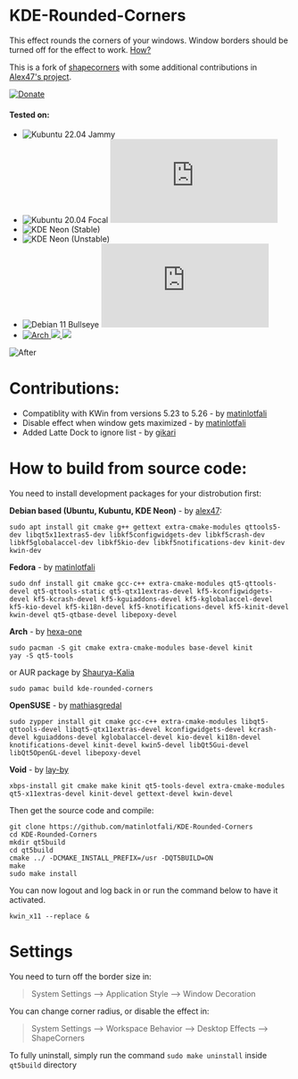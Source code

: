 # KDE-Rounded-Corners

This effect rounds the corners of your windows. Window borders should be turned off for the effect to work. [How?](#settings)

This is a fork of [shapecorners](https://sourceforge.net/projects/shapecorners/) with some additional contributions in [Alex47's project](https://github.com/alex47/KDE-Rounded-Corners).

[![Donate](https://img.shields.io/badge/Wish%20me%20be%20more%20active%20on%20this%3F%20Motivate%20me%20with-Paypal-blue)](https://www.paypal.com/donate/?business=WYGJ6T4J23P2L&no_recurring=0&currency_code=CAD)

#### Tested on:
- ![Kubuntu 22.04 Jammy](https://img.shields.io/github/workflow/status/matinlotfali/KDE-Rounded-Corners/Kubuntu%2022.04?label=Kubuntu%2022.04%20Jammy&logo=kubuntu)
- ![Kubuntu 20.04 Focal](https://img.shields.io/github/workflow/status/matinlotfali/KDE-Rounded-Corners/Kubuntu%2020.04?label=Kubuntu%2020.04%20Focal&logo=kubuntu) [![Release Binary](https://img.shields.io/github/downloads/matinlotfali/KDE-Rounded-Corners/latest/kwin4-effect-shapecorners-kubuntu2004-amd64.deb?label=release%20binary)](https://github.com/matinlotfali/KDE-Rounded-Corners/releases/download/v0.1.1/kwin4-effect-shapecorners-kubuntu2004-amd64.deb)
- ![KDE Neon (Stable)](https://img.shields.io/github/workflow/status/matinlotfali/KDE-Rounded-Corners/KDE%20Neon%20(Stable)?label=KDE%20Neon%20%28Stable%29&logo=kde&logoColor=white)
- ![KDE Neon (Unstable)](https://img.shields.io/github/workflow/status/matinlotfali/KDE-Rounded-Corners/KDE%20Neon%20(Unstable)?label=KDE%20Neon%20%28Unstable%29&logo=kde&logoColor=white)
- ![Debian 11 Bullseye](https://img.shields.io/github/workflow/status/matinlotfali/KDE-Rounded-Corners/Debian?label=Debian%2011%20Bullseye&logo=debian) [![Release Binary](https://img.shields.io/github/downloads/matinlotfali/KDE-Rounded-Corners/latest/kwin4-effect-shapecorners-debian11-amd64.deb?label=release%20binary)](https://github.com/matinlotfali/KDE-Rounded-Corners/releases/download/v0.1.1/kwin4-effect-shapecorners-kubuntu2004-amd64.deb)
- [![Arch](https://img.shields.io/github/workflow/status/matinlotfali/KDE-Rounded-Corners/Debian?label=Arch%20Linux&logo=archlinux&logoColor=white) ![](https://img.shields.io/aur/maintainer/kde-rounded-corners?label=AUR%20Maintainer) ![](https://img.shields.io/aur/votes/kde-rounded-corners?label=AUR%20Votes)](https://aur.archlinux.org/packages/kde-rounded-corners)

![After](https://raw.githubusercontent.com/alex47/KDE-Rounded-Corners/master/screenshots/after.PNG)

# Contributions:

- Compatiblity with KWin from versions 5.23 to 5.26 - by [matinlotfali](https://github.com/matinlotfali)
- Disable effect when window gets maximized - by [matinlotfali](https://github.com/matinlotfali)
- Added Latte Dock to ignore list - by [gikari](https://github.com/gikari)

# How to build from source code:

You need to install development packages for your distrobution first:

**Debian based (Ubuntu, Kubuntu, KDE Neon)** - by [alex47](https://github.com/alex47):
```
sudo apt install git cmake g++ gettext extra-cmake-modules qttools5-dev libqt5x11extras5-dev libkf5configwidgets-dev libkf5crash-dev libkf5globalaccel-dev libkf5kio-dev libkf5notifications-dev kinit-dev kwin-dev 
```
**Fedora** - by [matinlotfali](https://github.com/matinlotfali)
```
sudo dnf install git cmake gcc-c++ extra-cmake-modules qt5-qttools-devel qt5-qttools-static qt5-qtx11extras-devel kf5-kconfigwidgets-devel kf5-kcrash-devel kf5-kguiaddons-devel kf5-kglobalaccel-devel kf5-kio-devel kf5-ki18n-devel kf5-knotifications-devel kf5-kinit-devel kwin-devel qt5-qtbase-devel libepoxy-devel
```
**Arch** - by [hexa-one](https://github.com/hexa-one)
```
sudo pacman -S git cmake extra-cmake-modules base-devel kinit
yay -S qt5-tools
```
or AUR package by [Shaurya-Kalia](https://github.com/Shaurya-Kalia)

```
sudo pamac build kde-rounded-corners
```
**OpenSUSE** - by [mathiasgredal](https://github.com/mathiasgredal)
```
sudo zypper install git cmake gcc-c++ extra-cmake-modules libqt5-qttools-devel libqt5-qtx11extras-devel kconfigwidgets-devel kcrash-devel kguiaddons-devel kglobalaccel-devel kio-devel ki18n-devel knotifications-devel kinit-devel kwin5-devel libQt5Gui-devel libQt5OpenGL-devel libepoxy-devel
```
**Void** - by [lay-by](https://github.com/lay-by)
```
xbps-install git cmake make kinit qt5-tools-devel extra-cmake-modules qt5-x11extras-devel kinit-devel gettext-devel kwin-devel
```
Then get the source code and compile:
```
git clone https://github.com/matinlotfali/KDE-Rounded-Corners
cd KDE-Rounded-Corners
mkdir qt5build
cd qt5build
cmake ../ -DCMAKE_INSTALL_PREFIX=/usr -DQT5BUILD=ON
make
sudo make install
```

You can now logout and log back in or run the command below to have it activated.
```
kwin_x11 --replace &
```

# Settings

You need to turn off the border size in:

> System Settings --> Application Style --> Window Decoration

You can change corner radius, or disable the effect in:

> System Settings --> Workspace Behavior --> Desktop Effects --> ShapeCorners

To fully uninstall, simply run the command `sudo make uninstall` inside `qt5build` directory
